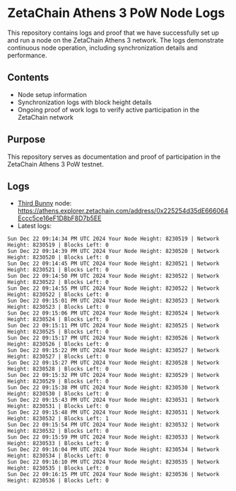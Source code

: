 # ZetaChain Athens 3 PoW Node Logs
This repository contains logs and proof that we have successfully set up and run a node on the ZetaChain Athens 3 network. The logs demonstrate continuous node operation, including synchronization details and performance.

## Contents
- Node setup information
- Synchronization logs with block height details
- Ongoing proof of work logs to verify active participation in the ZetaChain network

## Purpose
This repository serves as documentation and proof of participation in the ZetaChain Athens 3 PoW testnet.

## Logs

- [Third Bunny](https://thirdbunny.xyz/) node: https://athens.explorer.zetachain.com/address/0x225254d35dE666064Eccc5ce16eF1D8bF8D7b5EE
- Latest logs:
```
Sun Dec 22 09:14:34 PM UTC 2024 Your Node Height: 8230519 | Network Height: 8230519 | Blocks Left: 0
Sun Dec 22 09:14:39 PM UTC 2024 Your Node Height: 8230520 | Network Height: 8230520 | Blocks Left: 0
Sun Dec 22 09:14:45 PM UTC 2024 Your Node Height: 8230521 | Network Height: 8230521 | Blocks Left: 0
Sun Dec 22 09:14:50 PM UTC 2024 Your Node Height: 8230522 | Network Height: 8230522 | Blocks Left: 0
Sun Dec 22 09:14:55 PM UTC 2024 Your Node Height: 8230522 | Network Height: 8230522 | Blocks Left: 0
Sun Dec 22 09:15:01 PM UTC 2024 Your Node Height: 8230523 | Network Height: 8230523 | Blocks Left: 0
Sun Dec 22 09:15:06 PM UTC 2024 Your Node Height: 8230524 | Network Height: 8230524 | Blocks Left: 0
Sun Dec 22 09:15:11 PM UTC 2024 Your Node Height: 8230525 | Network Height: 8230525 | Blocks Left: 0
Sun Dec 22 09:15:17 PM UTC 2024 Your Node Height: 8230526 | Network Height: 8230526 | Blocks Left: 0
Sun Dec 22 09:15:22 PM UTC 2024 Your Node Height: 8230527 | Network Height: 8230527 | Blocks Left: 0
Sun Dec 22 09:15:27 PM UTC 2024 Your Node Height: 8230528 | Network Height: 8230528 | Blocks Left: 0
Sun Dec 22 09:15:32 PM UTC 2024 Your Node Height: 8230529 | Network Height: 8230529 | Blocks Left: 0
Sun Dec 22 09:15:38 PM UTC 2024 Your Node Height: 8230530 | Network Height: 8230530 | Blocks Left: 0
Sun Dec 22 09:15:43 PM UTC 2024 Your Node Height: 8230531 | Network Height: 8230531 | Blocks Left: 0
Sun Dec 22 09:15:48 PM UTC 2024 Your Node Height: 8230531 | Network Height: 8230532 | Blocks Left: 1
Sun Dec 22 09:15:54 PM UTC 2024 Your Node Height: 8230532 | Network Height: 8230532 | Blocks Left: 0
Sun Dec 22 09:15:59 PM UTC 2024 Your Node Height: 8230533 | Network Height: 8230533 | Blocks Left: 0
Sun Dec 22 09:16:04 PM UTC 2024 Your Node Height: 8230534 | Network Height: 8230534 | Blocks Left: 0
Sun Dec 22 09:16:10 PM UTC 2024 Your Node Height: 8230535 | Network Height: 8230535 | Blocks Left: 0
Sun Dec 22 09:16:15 PM UTC 2024 Your Node Height: 8230536 | Network Height: 8230536 | Blocks Left: 0
```
